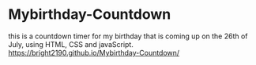# Mybirthday-Countdown
this is a countdown timer for my birthday that is coming up on the 26th of July, using HTML, CSS and javaScript.
  https://bright2190.github.io/Mybirthday-Countdown/
